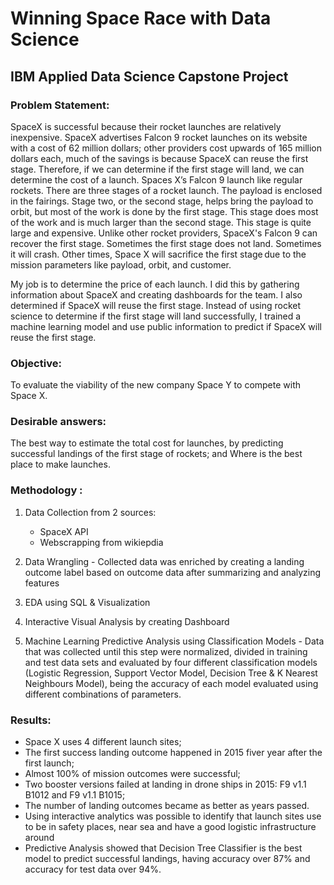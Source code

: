 **<h1>Winning Space Race with Data Science</h1>**
**<h2>IBM Applied Data Science Capstone Project</h2>**

**<h3>Problem Statement:</h3>**

SpaceX is successful because their rocket launches are relatively inexpensive. SpaceX advertises Falcon 9 rocket launches on its website with a cost of 62 million dollars; other providers cost upwards of 165 million dollars each, much of the savings is because SpaceX can reuse the first stage. Therefore, if we can determine if the first stage will land, we can determine the cost of a launch. Spaces X’s Falcon 9 launch like regular rockets. There are three stages of a rocket launch. The payload is enclosed in the fairings. Stage two, or the second stage, helps bring the payload to orbit, but most of the work is done by the first stage. This stage does most of the work and is much larger than the second stage. This stage is quite large and expensive. Unlike other rocket providers, SpaceX's Falcon 9 can recover the first stage. Sometimes the first stage does not land. Sometimes it will crash. Other times, Space X will sacrifice the first stage due to the mission parameters like payload, orbit, and customer.

My job is to determine the price of each launch. I did this by gathering information about SpaceX and creating dashboards for the team. I also determined if SpaceX will reuse the first stage. Instead of using rocket science to determine if the first stage will land successfully, I trained a machine learning model and use public information to predict if SpaceX will reuse the first stage.

**<h3>Objective:</h3>**

To evaluate the viability of the new company Space Y to compete with Space X.

**<h3>Desirable answers:</h3>**

The best way to estimate the total cost for launches, by predicting successful landings of the first stage of rockets; and Where is the best place to make launches.

**<h3>Methodology :</h3>**

1. Data Collection from 2 sources:
   - SpaceX API
   - Webscrapping from wikiepdia

3. Data Wrangling - Collected data was enriched by creating a landing outcome label based on outcome data after summarizing and analyzing features

4. EDA using SQL & Visualization

5. Interactive Visual Analysis by creating Dashboard

6. Machine Learning Predictive Analysis using Classification Models - Data that was collected until this step were normalized, divided in training and test data sets and evaluated by four different classification models (Logistic Regression, Support Vector Model, Decision Tree & K Nearest Neighbours Model), being the accuracy of each model evaluated using different combinations of parameters.

**<h3>Results:</h3>**

- Space X uses 4 different launch sites;
- The first success landing outcome happened in 2015 fiver year after the first launch;
- Almost 100% of mission outcomes were successful;
- Two booster versions failed at landing in drone ships in 2015: F9 v1.1 B1012 and F9 v1.1 B1015;
- The number of landing outcomes became as better as years passed.
- Using interactive analytics was possible to identify that launch sites use to be in safety places, near sea and have a good logistic infrastructure around
- Predictive Analysis showed that Decision Tree Classifier is the best model to predict successful landings, having accuracy over 87% and accuracy for test data over 94%.
